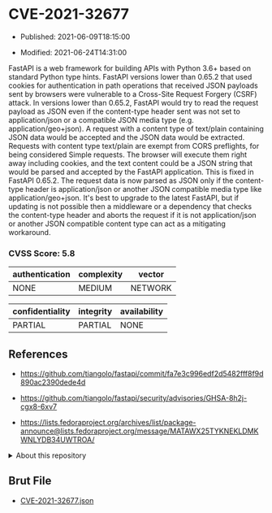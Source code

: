 # CVE-2021-32677

- Published: 2021-06-09T18:15:00

- Modified: 2021-06-24T14:31:00

FastAPI is a web framework for building APIs with Python 3.6+ based on standard Python type hints. FastAPI versions lower than 0.65.2 that used cookies for authentication in path operations that received JSON payloads sent by browsers were vulnerable to a Cross-Site Request Forgery (CSRF) attack. In versions lower than 0.65.2, FastAPI would try to read the request payload as JSON even if the content-type header sent was not set to application/json or a compatible JSON media type (e.g. application/geo+json). A request with a content type of text/plain containing JSON data would be accepted and the JSON data would be extracted. Requests with content type text/plain are exempt from CORS preflights, for being considered Simple requests. The browser will execute them right away including cookies, and the text content could be a JSON string that would be parsed and accepted by the FastAPI application. This is fixed in FastAPI 0.65.2. The request data is now parsed as JSON only if the content-type header is application/json or another JSON compatible media type like application/geo+json. It's best to upgrade to the latest FastAPI, but if updating is not possible then a middleware or a dependency that checks the content-type header and aborts the request if it is not application/json or another JSON compatible content type can act as a mitigating workaround.

### CVSS Score: **5.8**

| authentication | complexity | vector |
| --- | --- | --- |
| NONE | MEDIUM | NETWORK |

| confidentiality | integrity | availability |
| --- | --- | --- |
| PARTIAL | PARTIAL | NONE |

## References

* https://github.com/tiangolo/fastapi/commit/fa7e3c996edf2d5482fff8f9d890ac2390dede4d

* https://github.com/tiangolo/fastapi/security/advisories/GHSA-8h2j-cgx8-6xv7

* https://lists.fedoraproject.org/archives/list/package-announce@lists.fedoraproject.org/message/MATAWX25TYKNEKLDMKWNLYDB34UWTROA/

<details>
<summary>About this repository</summary> 

  This repository is part of the project [Live Hack CVE](https://github.com/Live-Hack-CVE). Main website can be found [www.live-hack.org](https://www.live-hack.org) 
  
  Made by [Sn0wAlice](https://github.com/Sn0wAlice) for the people that care about security and need to have a feed of the latest CVEs. Hope you enjoy it, don't forget to star the repo and follow me on [Twitter](https://twitter.com/Sn0wAlice) and [Github](https://github.com/Sn0wAlice). And that is my [personnal website](https://www.alice-snow.me/)

  - [Home Page](https://github.com/Live-Hack-CVE)
  - [Framework](https://github.com/Live-Hack-CVE/cve-framework)
  - [CVE database](https://github.com/Live-Hack-CVE/full_database)
  - [Changelog](https://github.com/Live-Hack-CVE/Changelog)
</details>

## Brut File

* [CVE-2021-32677.json](https://raw.githubusercontent.com/Live-Hack-CVE/full_database/main/cves/2021/CVE-2021-32677.json)

